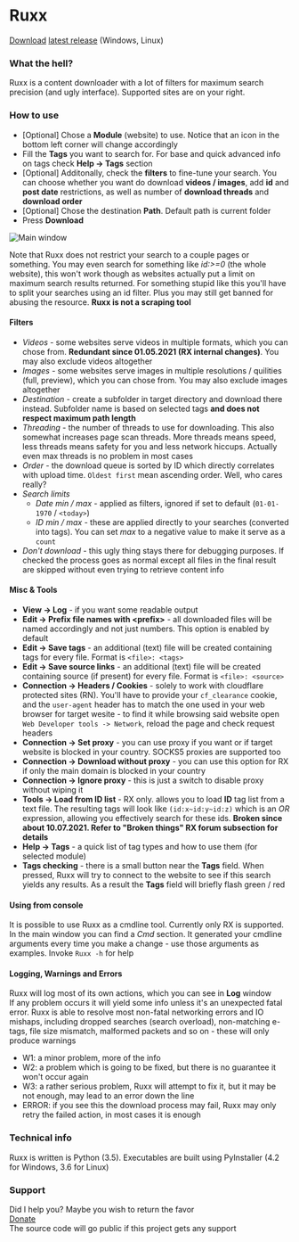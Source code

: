 # Ruxx
[Download](https://github.com/Trickerer01/Ruxx/releases/) [latest release](https://github.com/Trickerer01/Ruxx/releases/latest/) (Windows, Linux)

### What the hell?
Ruxx is a content downloader with a lot of filters for maximum search precision (and ugly interface). Supported sites are on your right.

### How to use
- \[Optional] Chose a **Module** (website) to use. Notice that an icon in the bottom left corner will change accordingly
- Fill the **Tags** you want to search for. For base and quick advanced info on tags check **Help -> Tags** section
- \[Optional] Additonally, check the **filters** to fine-tune your search. You can choose whether you want do download **videos / images**, add **id** and **post date** restrictions, as well as number of **download threads** and **download order**
- \[Optional] Chose the destination **Path**. Default path is current folder
- Press **Download**

![Main window](https://user-images.githubusercontent.com/76029665/127795331-928d6645-11c4-4be4-8533-20c628708b6b.JPG)

Note that Ruxx does not restrict your search to a couple pages or something. You may even search for something like *id:>=0* (the whole website), this won't work though as websites actually put a limit on maximum search results returned. For something stupid like this you'll have to split your searches using an id filter. Plus you may still get banned for abusing the resource. **Ruxx is not a scraping tool**

#### Filters
- *Videos* - some websites serve videos in multiple formats, which you can chose from. **Redundant since 01.05.2021 (RX internal changes)**. You may also exclude videos altogether
- *Images* - some websites serve images in multiple resolutions / quilities (full, preview), which you can chose from. You may also exclude images altogether
- *Destination* - create a subfolder in target directory and download there instead. Subfolder name is based on selected tags **and does not respect maximum path length**
- *Threading* - the number of threads to use for downloading. This also somewhat increases page scan threads. More threads means speed, less threads means safety for you and less network hiccups. Actually even max threads is no problem in most cases
- *Order* - the download queue is sorted by ID which directly correlates with upload time. `Oldest first` mean ascending order. Well, who cares really?
- *Search limits*
  - *Date min / max* - applied as filters, ignored if set to default (`01-01-1970` / `<today>`)
  - *ID min / max* - these are applied directly to your searches (converted into tags). You can set *max* to a negative value to make it serve as a `count`
- *Don't download* - this ugly thing stays there for debugging purposes. If checked the process goes as normal except all files in the final result are skipped without even trying to retrieve content info

#### Misc & Tools
- **View -> Log** - if you want some readable output
- **Edit -> Prefix file names with \<prefix>** - all downloaded files will be named accordingly and not just numbers. This option is enabled by default
- **Edit -> Save tags** - an additional (text) file will be created containing tags for every file. Format is `<file>: <tags>`
- **Edit -> Save source links** - an additional (text) file will be created containing source (if present) for every file. Format is `<file>: <source>`
- **Connection -> Headers / Cookies** - solely to work with cloudflare protected sites (RN). You'll have to provide your `cf_clearance` cookie, and the `user-agent` header has to match the one used in your web browser for target wesite - to find it while browsing said website open `Web Developer tools -> Network`, reload the page and check request headers
- **Connection -> Set proxy** - you can use proxy if you want or if target website is blocked in your country. SOCKS5 proxies are supported too
- **Connection -> Download without proxy** - you can use this option for RX if only the main domain is blocked in your country
- **Connection -> Ignore proxy** - this is just a switch to disable proxy without wiping it
- **Tools -> Load from ID list** - RX only. allows you to load **ID** tag list from a text file. The resulting tags will look like `(id:x~id:y~id:z)` which is an *OR* expression, allowing you effectively search for these ids. **Broken since about 10.07.2021. Refer to "Broken things" RX forum subsection for details**
- **Help -> Tags** - a quick list of tag types and how to use them (for selected module)
- **Tags checking** - there is a small button near the **Tags** field. When pressed, Ruxx will try to connect to the website to see if this search yields any results. As a result the **Tags** field will briefly flash green / red

#### Using from console
It is possible to use Ruxx as a cmdline tool. Currently only RX is supported. In the main window you can find a *Cmd* section. It generated your cmdline arguments every time you make a change - use those arguments as examples. Invoke `Ruxx -h` for help

#### Logging, Warnings and Errors
Ruxx will log most of its own actions, which you can see in **Log** window  
If any problem occurs it will yield some info unless it's an unexpected fatal error. Ruxx is able to resolve most non-fatal networking errors and IO mishaps, including dropped searches (search overload), non-matching e-tags, file size mismatch, malformed packets and so on - these will only produce warnings
- W1: a minor problem, more of the info
- W2: a problem which is going to be fixed, but there is no guarantee it won't occur again
- W3: a rather serious problem, Ruxx will attempt to fix it, but it may be not enough, may lead to an error down the line
- ERROR: if you see this the download process may fail, Ruxx may only retry the failed action, in most cases it is enough

### Technical info
Ruxx is written is Python (3.5). Executables are built using PyInstaller (4.2 for Windows, 3.6 for Linux)

### Support
Did I help you? Maybe you wish to return the favor  
[Donate](https://paypal.me/trickerer)  
The source code will go public if this project gets any support
